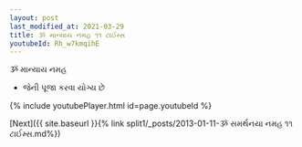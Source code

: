 ```yaml
---
layout: post
last_modified_at: 2021-03-29
title: ૐ માન્યાય નમહ ૧૧ ટાઈમ્સ
youtubeId: Rh_w7kmqihE
---
```

 
 
 ૐ માન્યાય નમહ  
 
 -  જેની પૂજા કરવા યોગ્ય છે 
 
  
 
  
 
 
 
 
 
 


{% include youtubePlayer.html id=page.youtubeId %}
 
[Next]({{ site.baseurl }}{% link  split1/_posts/2013-01-11-ૐ સમર્થનયા નમહ ૧૧ ટાઈમ્સ.md%})
 
